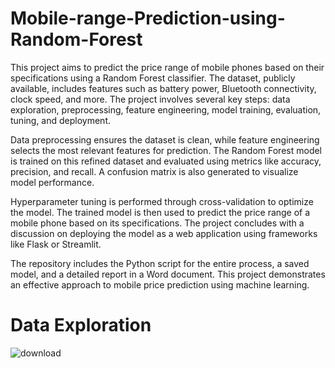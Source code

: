 # Mobile-range-Prediction-using-Random-Forest
This project aims to predict the price range of mobile phones based on their specifications using a Random Forest classifier. The dataset, publicly available, includes features such as battery power, Bluetooth connectivity, clock speed, and more. The project involves several key steps: data exploration, preprocessing, feature engineering, model training, evaluation, tuning, and deployment.

Data preprocessing ensures the dataset is clean, while feature engineering selects the most relevant features for prediction. The Random Forest model is trained on this refined dataset and evaluated using metrics like accuracy, precision, and recall. A confusion matrix is also generated to visualize model performance.

Hyperparameter tuning is performed through cross-validation to optimize the model. The trained model is then used to predict the price range of a mobile phone based on its specifications. The project concludes with a discussion on deploying the model as a web application using frameworks like Flask or Streamlit.

The repository includes the Python script for the entire process, a saved model, and a detailed report in a Word document. This project demonstrates an effective approach to mobile price prediction using machine learning.



# Data Exploration



![download](https://github.com/user-attachments/assets/90d0f565-2b34-46e6-8ae8-509e892905ee)

